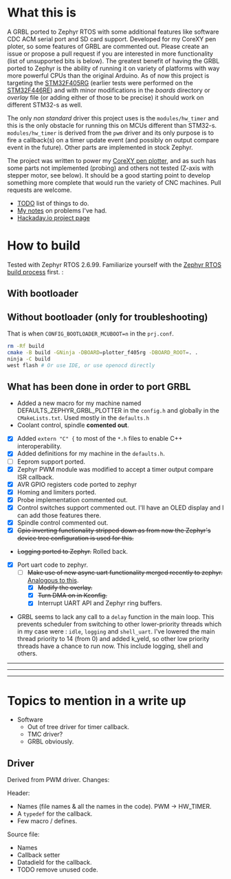# What this is
A GRBL ported to Zephyr RTOS with some additional features like software CDC ACM serial port and SD card support. Developed for my CoreXY pen ploter, so some features of GRBL are commented out. Please create an issue or propose a pull request if you are interested in more functionality (list of unsupported bits is below). The greatest benefit of having the GRBL ported to Zephyr is the ability of running it on variety of platforms with way more powerful CPUs than the original Arduino. As of now this project is targeting the [STM32F405RG](https://www.st.com/en/microcontrollers-microprocessors/stm32f405rg.html) (earlier tests were performed on the [STM32F446RE](https://www.st.com/en/microcontrollers-microprocessors/stm32f446re.html)) and with minor modifications in the *boards* directory or *overlay* file (or adding either of those to be precise) it should work on different STM32-s as well.

The only *non standard* driver this project uses is the `modules/hw_timer` and this is the only obstacle for running this on MCUs different than STM32-s. `modules/hw_timer` is derived from the `pwm` driver and its only purpose is to fire a callback(s) on a timer update event (and possibly on output compare event in the future). Other parts are implemented in stock Zephyr.

The project was written to power my [CoreXY pen plotter](https://hackaday.io/project/177237-corexy-pen-plotter), and as such has some parts not implemented (probing) and others not tested (Z-axis with stepper motor, see below). It should be a good starting point to develop something more complete that would run the variety of CNC machines. Pull requests are welcome.

* [TODO](TODO.md) list of things to do.
* [My notes](NOTES.md) on problems I've had.
* [Hackaday.io project page](https://hackaday.io/project/177237-corexy-pen-plotter)

# How to build
Tested with Zephyr RTOS 2.6.99. Familiarize yourself with the [Zephyr RTOS build process](https://docs.zephyrproject.org/latest/getting_started/index.html) first. :


## With bootloader



## Without bootloader (only for troubleshooting)
That is when `CONFIG_BOOTLOADER_MCUBOOT=n` in the `prj.conf`.
```sh
rm -Rf build
cmake -B build -GNinja -DBOARD=plotter_f405rg -DBOARD_ROOT=. .
ninja -C build
west flash # Or use IDE, or use openocd directly
```

## What has been done in order to port GRBL
* Added a new macro for my machine named DEFAULTS_ZEPHYR_GRBL_PLOTTER in the `config.h` and globally in the `CMakeLists.txt`. Used mostly in the `defaults.h`
* Coolant control, spindle **comented out**.
* [x] Added `extern "C" {` to most of the `*.h` files to enable C++ interoperability.
* [x] Added definitions for my machine in the `defaults.h`.
* [ ] Eeprom support ported.
* [x] Zephyr PWM module was modified to accept a timer output compare ISR callback.
* [x] AVR GPIO registers code ported to zephyr
* [x] Homing and limiters ported.
* [x] Probe implementation commented out.
* [x] Control switches support commented out. I'll have an OLED display and I can add those features there.
* [x] Spindle control commented out.
* [x] ~~Gpio inverting functionality stripped down as from now the Zephyr's device tree configuration is used for this.~~
* ~~Logging ported to Zephyr.~~ Rolled back.
* [x] Port uart code to zephyr.
  * [ ] ~~Make use of new async uart functionality merged recently to zephyr.~~ [Analogous to this](https://github.com/zephyrproject-rtos/zephyr/pull/30917/commits/a62711bd260fea80948f668d35b05452bd26e95f).
    * [x] ~~Modify the overlay.~~
    * [x] ~~Turn DMA on in Kconfig.~~
    * [x] Interrupt UART API and Zephyr ring buffers.
* GRBL seems to lack any call to a `delay` function in the main loop. This prevents scheduler from switching to other lower-priority threads which in my case were : `idle`, `logging` and `shell_uart`. I've lowered the main thread priority to 14 (from 0) and added k_yeld, so other low priority threads have a chance to run now. This include logging, shell and others.
-----
-----
-----

# Topics to mention in a write up
* Software
  * Out of tree driver for timer callback.
  * TMC driver?
  * GRBL obviously.

## Driver
Derived from PWM driver. Changes:

Header:
* Names (file names & all the names in the code). PWM -> HW_TIMER.
* A `typedef` for the callback.
* Few macro / defines.

Source file:
* Names
* Callback setter
* Datadield for the callback.
* TODO remove unused code.